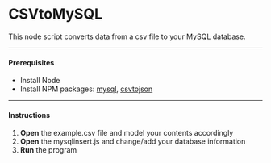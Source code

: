 # CSVtoMySQL
This node script converts data from a csv file to your MySQL database.

___
#### Prerequisites
* Install Node
* Install NPM packages: [mysql](https://www.npmjs.com/package/mysql), [csvtojson](https://www.npmjs.com/package/csvtojson)
___
#### Instructions
1. **Open** the example.csv file and model your contents accordingly
1. **Open** the mysqlinsert.js and change/add your database information
1. **Run** the program
